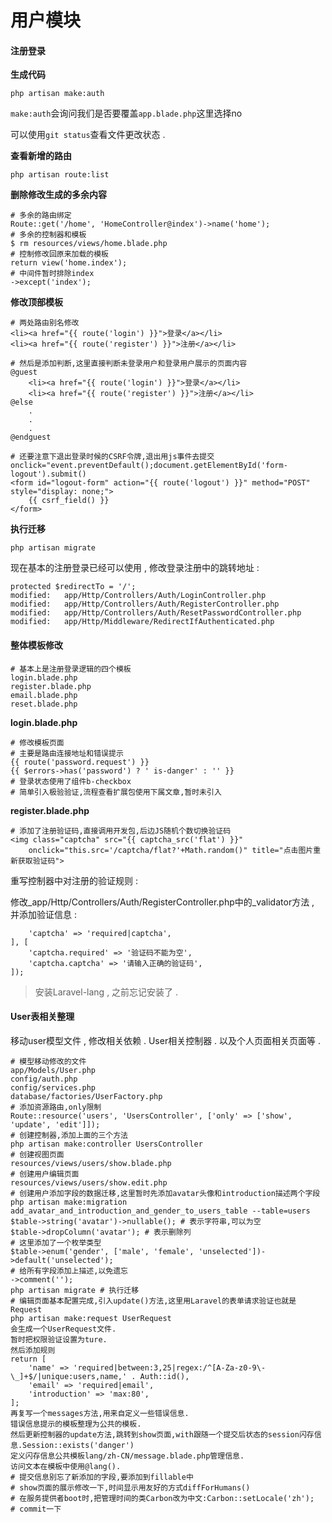# 用户模块

#### 注册登录

**生成代码**

```
php artisan make:auth
```

`make:auth`会询问我们是否要覆盖`app.blade.php`这里选择no

可以使用`git status`查看文件更改状态 .

**查看新增的路由**

```
php artisan route:list
```

**删除修改生成的多余内容**

```
# 多余的路由绑定
Route::get('/home', 'HomeController@index')->name('home');
# 多余的控制器和模板
$ rm resources/views/home.blade.php
# 控制修改回原来加载的模板
return view('home.index');
# 中间件暂时排除index
->except('index');
```

**修改顶部模板**

```
# 两处路由别名修改
<li><a href="{{ route('login') }}">登录</a></li>
<li><a href="{{ route('register') }}">注册</a></li>

# 然后是添加判断,这里直接判断未登录用户和登录用户展示的页面内容
@guest
    <li><a href="{{ route('login') }}">登录</a></li>
    <li><a href="{{ route('register') }}">注册</a></li>
@else
    .
    .
    .
@endguest

# 还要注意下退出登录时候的CSRF令牌,退出用js事件去提交
onclick="event.preventDefault();document.getElementById('form-logout').submit()
<form id="logout-form" action="{{ route('logout') }}" method="POST" style="display: none;">
    {{ csrf_field() }}
</form>
```

**执行迁移**

```
php artisan migrate
```

现在基本的注册登录已经可以使用 , 修改登录注册中的跳转地址 :

```
protected $redirectTo = '/';
modified:   app/Http/Controllers/Auth/LoginController.php
modified:   app/Http/Controllers/Auth/RegisterController.php
modified:   app/Http/Controllers/Auth/ResetPasswordController.php
modified:   app/Http/Middleware/RedirectIfAuthenticated.php
```

#### **整体模板修改**

```
# 基本上是注册登录逻辑的四个模板
login.blade.php
register.blade.php
email.blade.php
reset.blade.php
```

**login.blade.php**

```
# 修改模板页面
# 主要是路由连接地址和错误提示
{{ route('password.request') }}
{{ $errors->has('password') ? ' is-danger' : '' }}
# 登录状态使用了组件b-checkbox
# 简单引入极验验证,流程查看扩展包使用下属文章,暂时未引入
```

**register.blade.php**

```
# 添加了注册验证码,直接调用开发包,后边JS随机个数切换验证码
<img class="captcha" src="{{ captcha_src('flat') }}" 
    onclick="this.src='/captcha/flat?'+Math.random()" title="点击图片重新获取验证码">
```

重写控制器中对注册的验证规则 :

修改\_app/Http/Controllers/Auth/RegisterController.php中的\_validator方法 , 并添加验证信息 :

```
    'captcha' => 'required|captcha',
], [
    'captcha.required' => '验证码不能为空',
    'captcha.captcha' => '请输入正确的验证码',
]);
```

> 安装Laravel-lang , 之前忘记安装了 .

#### User表相关整理

移动user模型文件 , 修改相关依赖 . User相关控制器 . 以及个人页面相关页面等 .

```
# 模型移动修改的文件
app/Models/User.php
config/auth.php
config/services.php
database/factories/UserFactory.php
# 添加资源路由,only限制
Route::resource('users', 'UsersController', ['only' => ['show', 'update', 'edit']]);
# 创建控制器,添加上面的三个方法
php artisan make:controller UsersController
# 创建视图页面
resources/views/users/show.blade.php
# 创建用户编辑页面
resources/views/users/show.edit.php
# 创建用户添加字段的数据迁移,这里暂时先添加avatar头像和introduction描述两个字段
php artisan make:migration add_avatar_and_introduction_and_gender_to_users_table --table=users
$table->string('avatar')->nullable(); # 表示字符串,可以为空
$table->dropColumn('avatar'); # 表示删除列
# 这里添加了一个枚举类型
$table->enum('gender', ['male', 'female', 'unselected'])->default('unselected');
# 给所有字段添加上描述,以免遗忘
->comment('');
php artisan migrate # 执行迁移
# 编辑页面基本配置完成,引入update()方法,这里用Laravel的表单请求验证也就是Request
php artisan make:request UserRequest
会生成一个UserRequest文件.
暂时把权限验证设置为ture.
然后添加规则
return [
    'name' => 'required|between:3,25|regex:/^[A-Za-z0-9\-\_]+$/|unique:users,name,' . Auth::id(),
    'email' => 'required|email',
    'introduction' => 'max:80',
];
再复写一个messages方法,用来自定义一些错误信息.
错误信息提示的模板整理为公共的模板.
然后更新控制器的update方法,跳转到show页面,with跟随一个提交后状态的session闪存信息.Session::exists('danger')
定义闪存信息公共模板lang/zh-CN/message.blade.php管理信息.
访问文本在模板中使用@lang().
# 提交信息别忘了新添加的字段,要添加到fillable中
# show页面的展示修改一下,时间显示用友好的方式diffForHumans()
# 在服务提供者boot时,把管理时间的类Carbon改为中文:Carbon::setLocale('zh');
# commit一下
```



